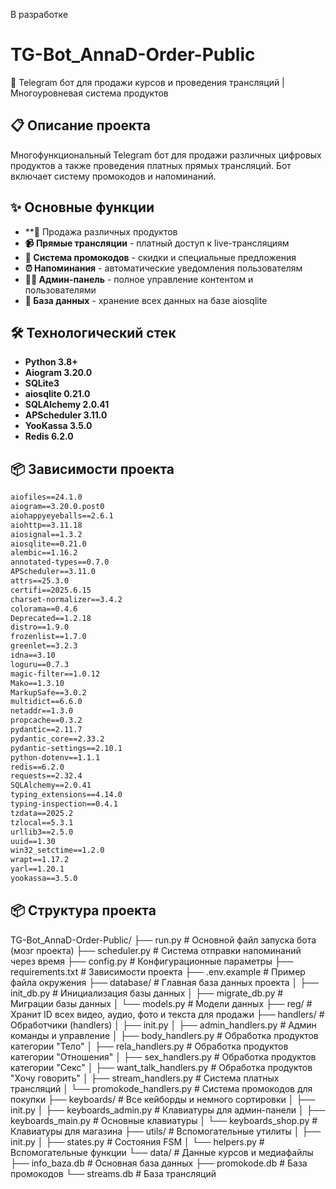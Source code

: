 В разработке

# TG-Bot_AnnaD-Order-Public

🤖 Telegram бот для продажи курсов и проведения трансляций | Многоуровневая система продуктов

## 📋 Описание проекта

Многофункциональный Telegram бот для продажи различных цифровых продуктов а также проведения платных прямых трансляций. Бот включает систему промокодов и напоминаний.

## ✨ Основные функции

- **🎯 Продажа различных продуктов
- **📹 Прямые трансляции** - платный доступ к live-трансляциям
- **🎁 Система промокодов** - скидки и специальные предложения
- **⏰ Напоминания** - автоматические уведомления пользователям
- **👨‍💼 Админ-панель** - полное управление контентом и пользователями
- **💾 База данных** - хранение всех данных на базе aiosqlite 

## 🛠 Технологический стек

- **Python 3.8+**
- **Aiogram 3.20.0** 
- **SQLite3**
- **aiosqlite 0.21.0** 
- **SQLAlchemy 2.0.41** 
- **APScheduler 3.11.0** 
- **YooKassa 3.5.0** 
- **Redis 6.2.0** 

## 📦 Зависимости проекта

```txt
aiofiles==24.1.0
aiogram==3.20.0.post0
aiohappyeyeballs==2.6.1
aiohttp==3.11.18
aiosignal==1.3.2
aiosqlite==0.21.0
alembic==1.16.2
annotated-types==0.7.0
APScheduler==3.11.0
attrs==25.3.0
certifi==2025.6.15
charset-normalizer==3.4.2
colorama==0.4.6
Deprecated==1.2.18
distro==1.9.0
frozenlist==1.7.0
greenlet==3.2.3
idna==3.10
loguru==0.7.3
magic-filter==1.0.12
Mako==1.3.10
MarkupSafe==3.0.2
multidict==6.6.0
netaddr==1.3.0
propcache==0.3.2
pydantic==2.11.7
pydantic_core==2.33.2
pydantic-settings==2.10.1
python-dotenv==1.1.1
redis==6.2.0
requests==2.32.4
SQLAlchemy==2.0.41
typing_extensions==4.14.0
typing-inspection==0.4.1
tzdata==2025.2
tzlocal==5.3.1
urllib3==2.5.0
uuid==1.30
win32_setctime==1.2.0
wrapt==1.17.2
yarl==1.20.1
yookassa==3.5.0
```

## 📦 Структура проекта
TG-Bot_AnnaD-Order-Public/
├── run.py # Основной файл запуска бота (мозг проекта)
├── scheduler.py # Система отправки напоминаний через время
├── config.py # Конфигурационные параметры
├── requirements.txt # Зависимости проекта
├── .env.example # Пример файла окружения
├── database/ # Главная база данных проекта
│ ├── init_db.py # Инициализация базы данных
│ ├── migrate_db.py # Миграции базы данных
│ └── models.py # Модели данных
├── reg/ # Хранит ID всех видео, аудио, фото и текста для продажи
├── handlers/ # Обработчики (handlers)
│ ├── init.py
│ ├── admin_handlers.py # Админ команды и управление
│ ├── body_handlers.py # Обработка продуктов категории "Тело"
│ ├── rela_handlers.py # Обработка продуктов категории "Отношения"
│ ├── sex_handlers.py # Обработка продуктов категории "Секс"
│ ├── want_talk_handlers.py # Обработка продуктов "Хочу говорить"
│ ├── stream_handlers.py # Система платных трансляций
│ └── promokode_handlers.py # Система промокодов для покупки
├── keyboards/ # Все кейборды и немного сортировки
│ ├── init.py
│ ├── keyboards_admin.py # Клавиатуры для админ-панели
│ ├── keyboards_main.py # Основные клавиатуры
│ └── keyboards_shop.py # Клавиатуры для магазина
├── utils/ # Вспомогательные утилиты
│ ├── init.py
│ ├── states.py # Состояния FSM
│ └── helpers.py # Вспомогательные функции
└── data/ # Данные курсов и медиафайлы
├── info_baza.db # Основная база данных
├── promokode.db # База промокодов
└── streams.db # База трансляций
